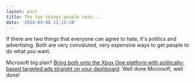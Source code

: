 ```yaml
---
layout: post
title: The two things people hate...
date: '2014-03-08 11:12:20'
---
```


If there are two things that everyone can agree to hate, it's politics and advertising. Both are very convaluted, very expensive ways to get people to do what you want. 

Microsoft big plan? [Bring both onto the Xbox One platform with politically-based targeted ads straight on your dashboard](http://bgr.com/2014/03/07/microsoft-xbox-live-targeted-political-ads/). Well done Microsoft, well done!
